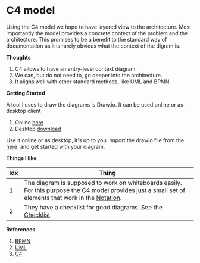 # C4 model

Using the C4 model we hope to have layered view to the architecture.
Most importantly the model provides a concrete context of the problem and the
architecture. This promises to be a benefit to the standard way of documentation
as it is rarely obvious what the context of the digram is.

**Thoughts**

1. C4 allows to have an entry-level context diagram.
1. We can, but do not need to, go deeper into the architecture.
1. It aligns well with other standard methods, like UML and BPMN.

**Getting Started**

A tool I uses to draw the diagrams is Draw.io. It can be used online or as
desktop client

1. Online [here](https://app.diagrams.net)
1. Desktop [download](https://github.com/jgraph/drawio-desktop/releases/latest)

Use it online or as desktop, it's up to you.
Import the drawio file from the [here](./c4_model_shapes.drawio).
and get started with your diagram.

**Things I like**

| Idx | Thing                                                                                                                                                                                  |
|-----|----------------------------------------------------------------------------------------------------------------------------------------------------------------------------------------|
| 1   | The diagram is supposed to work on whiteboards easily. For this purpose the C4 model provides just a small set of elements that work in the [Notation](https://c4model.com/#Notation). |
| 2   | They have a checklist for good diagrams. See the [Checklist](https://c4model.com/assets/software-architecture-diagram-review-checklist.pdf).                                           |

**References**

1. [BPMN](https://de.wikipedia.org/wiki/Business_Process_Model_and_Notation)
1. [UML](https://de.wikipedia.org/wiki/Unified_Modeling_Language)
1. [C4](https://c4model.com/#CoreDiagrams)
